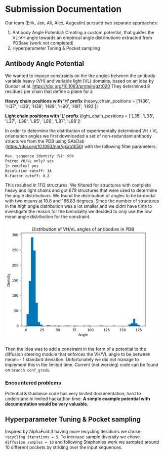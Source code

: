 # Submission Documentation
Our team (Erik, Jan, Ali, Alex, Augustin) pursued two separate approaches:
1. Antibody Angle Potential: Creating a custom potential, that guides the VL-VH angle towards an empirical angle distributione extracted from PDBase (work not completed)
2. Hyperparameter Tuning & Pocket sampling

## Antibody Angle Potential
We wanted to impose constraints on the the angles between the antibody variable heavy (VH) and variable light (VL) domains, based on an idea by
Dunbar et al. https://doi.org/10.1093/protein/gzt020
They determined 8 residues per chain that define a plane for a

**Heavy chain positions with 'H' prefix**
(heavy_chain_positions = ['H36', 'H37', 'H38', 'H39', 'H89', 'H90', 'H91', 'H92'])

**Light chain positions with 'L' prefix**
(light_chain_positions = ['L35', 'L36', 'L37', 'L38', 'L85', 'L86', 'L87', 'L88'])

In order to determine the distribution of experimentally determined VH / VL orientation angles we first downloaded a set of non-redundant antibody structures from the PDB using SAbDab (https://doi.org/10.1093/nar/gkab1050) with the following filter parameters:

```
Max. sequence identity (%): 90%
Paired VH/VL only? yes
In complex? yes
Resolution cutoff: 3A
R-factor cutoff: 0.2
```

This resulted in 1112 structures. We filtered for structures with complete heavy and light chains and got 879 structures that were used to determine the angle distributions. We found the distribution of angles to be bi-modal with two means at 10.8 and 166.83 degrees. Since the number of structures in the high angle distribution was a lot smaller and we didnt have time to investigate the reason for the bimodality we decided to only use the low mean angle distribution for the constraint.

![Histogram over VL/HL angle distributions](angle_hist.png)

Then the idea was to add a constraint in the form of a potential to the diffusion steering module that enforces the VH/VL angle to be between 
mean+- 1 standard deviation. Unfortunately we did not manage to implement this in the limited time. Current (not working) code can be found on `branch conf_grads`.

### Encountered problems

Potential & Guidance code has very limited documentation, hard to understand in limited hackathon time. **A simple example potential with documentation would be very valuable.**

## Hyperparameter Tuning & Pocket sampling

Inspired by AlphaFold 3 having more recycling iterations we chose `recycling iterations = 5`. To increase sample diversity we chose `diffusion samples = 10` and following Stephanies work we sampled around 10 different pockets by striding over the input sequences.


